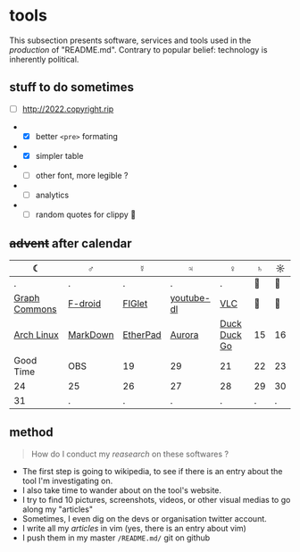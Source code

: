 # tools 

This subsection presents software, services and tools used in the *production* of "README.md". Contrary to popular belief: technology is inherently political.

## stuff to do sometimes
* [ ] http://2022.copyright.rip
* * [x] better `<pre>` formating
* * [x] simpler table
* * [ ] other font, more legible ?
* * [ ] analytics
* * [ ] random quotes for clippy 📎

## ~~advent~~ after calendar

| ☾ | ♂ | ☿ | ♃ | ♀ | ♄ | ☼ |
| - | - | - | - | - | - | - |
| . | . | . | . | . | 🙊 | 🙉 |  
|[Graph Commons](http://2022.copyright.rip/#graphcommons)|[F-droid](http://2022.copyright.rip/#f-droid)|[FIGlet](http://2022.copyright.rip/#figlet)| [youtube-dl](http://2022.copyright.rip/#youtube-dl)|[VLC](http://2022.copyright.rip/#vlc) | 🙈 | 🙊 |  
| [Arch Linux](http://2022.copyright.rip/#arch) | [MarkDown](http://2022.copyright.rip/#markdown) |  [EtherPad](http://2022.copyright.rip/#etherpad) | [Aurora](http://2022.copyright.rip/#aurora) | [Duck Duck Go](http://2022.copyright.rip/#duckduckgo) | 15 | 16 |  
| Good Time | OBS | 19 | 29 | 21 | 22 | 23 |  
| 24 | 25 | 26 | 27 | 28 | 29 | 30 |  
| 31 | . | . | . | . | . | . |  

## method
> How do I conduct my *reasearch* on these softwares ?

* The first step is going to wikipedia, to see if there is an entry about the tool I'm investigating on.
* I also take time to wander about on the tool's website.
* I try to find 10 pictures, screenshots, videos, or other visual medias to go along my "articles"
* Sometimes, I even dig on the devs or organisation twitter account.
* I write all my *articles* in vim (yes, there is an entry about vim)
* I push them in my master `/README.md/` git on github

